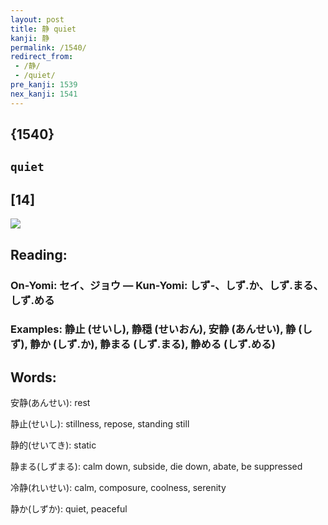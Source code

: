 ```yaml
---
layout: post
title: 静 quiet
kanji: 静
permalink: /1540/
redirect_from:
 - /静/
 - /quiet/
pre_kanji: 1539
nex_kanji: 1541
---
```


## {1540}

## `quiet`

## [14]

<div class="stroke"><img src="E99D99.png" /></div>

## Reading:

### On-Yomi: セイ、ジョウ &mdash; Kun-Yomi: しず-、しず.か、しず.まる、しず.める

### Examples: 静止 (せいし), 静穏 (せいおん), 安静 (あんせい), 静 (しず), 静か (しず.か), 静まる (しず.まる), 静める (しず.める)

## Words:

安静(あんせい): rest

静止(せいし): stillness, repose, standing still

静的(せいてき): static

静まる(しずまる): calm down, subside, die down, abate, be suppressed

冷静(れいせい): calm, composure, coolness, serenity

静か(しずか): quiet, peaceful
